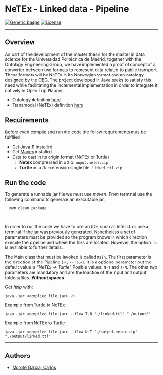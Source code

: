 # NeTEx - Linked data - Pipeline


[![Generic badge](https://img.shields.io/badge/Status-Developing-yellow)](https://shields.io/)
[![License](https://img.shields.io/badge/License-Apache%202.0-blue.svg)](https://github.com/oeg-upm/Mapeathor/blob/master/LICENSE)

---

## Overview

As part of the development of the master thesis for the master in data science for 
the Universidad Politécnica de Madrid, together with the Ontology Engineering Group,
we have implemented a proof of concept of a converter between two formats to
represent data related to public transport. These formats will be NeTEx in
its Norwegian format and an ontology designed by the OEG. 
The project developed in Java seeks to satisfy this need while facilitating 
the incremental implementation in order to integrate it natively in 
Open Trip Planner.

 - Ontology definition [here](https://oeg-upm.github.io/mobility/index.html#)
 - Transmodel (NeTEx) definition [here](https://www.transmodel-cen.eu/model/index.htm)

## Requirements 

Before even compile and run the code the follow requirements mus be fulfilled
 - Get [Java 11](https://www.oracle.com/es/java/technologies/javase/jdk11-archive-downloads.html) installed
 - Get [Maven](https://maven.apache.org) installed
 - Data to cast in its origin format (NeTEx or Turtle)
   - **Netex** compressed in a zip. `ouput.netex.zip`
   - **Turtle** as a _ttl_ exetension single file. `linked.ttl.zip`

## Run the code

To generate a runnable jar file we must use _maven_. 
From terminal use the following command to generate an executable jar.

      mvn clean package

<br>

In order to run the code we have to use an IDE, such as IntelliJ, or use a terminal if the jar was previously generated.
Nonetheless a set of parameters must be provided so the program knows in which
direction execute the pipeline and where the files are located. However, the option
`-h` is available to further details.

The Main class that must be invoked is called `Main`. The first parameter is the
direction of the Pipeline (`-f`, `--flow`). It is a optional parameter but the default 
value is _"NeTEx &rarr; Turtle"_ Posible values: `N-T` and `T-N`. The other two parameters are mandatory and are the
loaction of the input and output folders/files. **Without spaces**

Get _help_ with:

    java -jar <complied_file.jar> -h

Example from Turtle to NeTEx:
    
    java -jar <compiled_file.jar> --flow T-N "./linked.ttl" "./output/"

Example from NeTEx to Turtle:
    
    java -jar <compiled_file.jar> --flow N-T "./output.netex.zip" "./output/linked.ttl"

---

## Authors

 - [Morote García, Carlos](https://github.com/CarlosMorote)